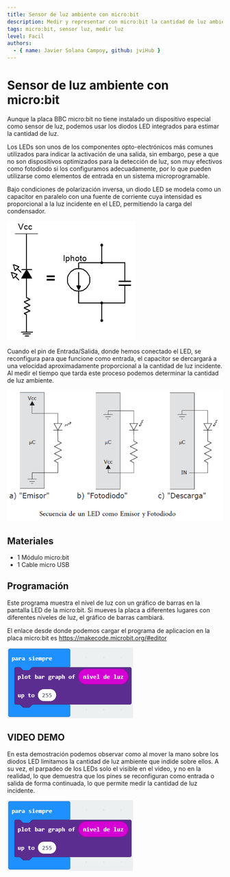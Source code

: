 ```yaml
---
title: Sensor de luz ambiente con micro:bit
description: Medir y representar con micro:bit la cantidad de luz ambiente usando la pantalla LED matricial.
tags: micro:bit, sensor luz, medir luz
level: Facil
authors:
  - { name: Javier Solana Campoy, github: jviHub }
---
```


# Sensor de luz ambiente con micro:bit

Aunque la placa BBC micro:bit no tiene instalado un dispositivo especial como sensor de luz, podemos usar los diodos LED integrados para estimar la cantidad de luz.

Los LEDs son unos de los componentes opto-electrónicos más comunes utilizados para indicar la activación de una salida, sin embargo, pese a que no son dispositivos optimizados para la detección de luz, son muy efectivos como fotodiodo si los configuramos adecuadamente, por lo que pueden utilizarse como elementos de entrada en un sistema microprogramable.

Bajo condiciones de polarización inversa, un diodo LED se modela como un capacitor en paralelo con una fuente de corriente cuya intensidad es proporcional a la luz incidente en el LED, permitiendo la carga del condensador.

![](modeloFotodiodo.png)

Cuando el pin de Entrada/Salida, donde hemos conectado el LED, se reconfigura para que funcione como entrada, el capacitor se dercargará a una velocidad aproximadamente proporcional a la cantidad de luz incidente. Al medir el tiempo que tarda este proceso podemos determinar la cantidad de luz ambiente.

![](secuenciaLedFoto.png)

## Materiales

- 1 Módulo micro:bit
- 1 Cable micro USB

## Programación

Este programa muestra el nivel de luz con un gráfico de barras en la pantalla LED de la micro:bit. Si mueves la placa a diferentes lugares con diferentes niveles de luz, el gráfico de barras cambiará.

El enlace desde donde podemos cargar el programa de aplicacion en la placa micro:bit es https://makecode.microbit.org/#editor

![](programaBloque.png)

## VIDEO DEMO
En esta demostración podemos observar como al mover la mano sobre los diodos LED limitamos la cantidad de luz ambiente que indide sobre ellos. A su vez, el parpadeo de los LEDs solo el visible en el video, y no en la realidad, lo que demuestra que los pines se reconfiguran como entrada o salida de forma continuada, lo que permite medir la cantidad de luz incidente.

![](programaBloque.png)
